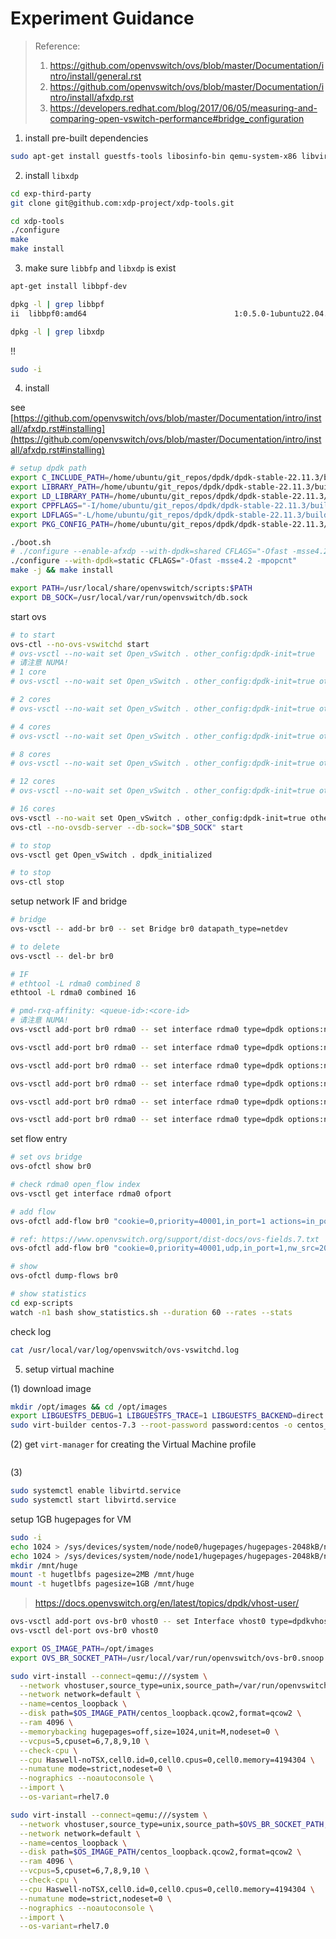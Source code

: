 # Experiment Guidance

> Reference:
> 1. https://github.com/openvswitch/ovs/blob/master/Documentation/intro/install/general.rst
> 2. https://github.com/openvswitch/ovs/blob/master/Documentation/intro/install/afxdp.rst
> 3. https://developers.redhat.com/blog/2017/06/05/measuring-and-comparing-open-vswitch-performance#bridge_configuration


1. install pre-built dependencies

```bash
sudo apt-get install guestfs-tools libosinfo-bin qemu-system-x86 libvirt-daemon-system python3-libvirt libosinfo-1.0-dev libxml2-dev libxml2 python3-libxml2
```

2. install `libxdp`

```bash
cd exp-third-party
git clone git@github.com:xdp-project/xdp-tools.git

cd xdp-tools
./configure
make
make install
```

3. make sure `libbfp` and `libxdp` is exist

```bash
apt-get install libbpf-dev

dpkg -l | grep libbpf
ii  libbpf0:amd64                                 1:0.5.0-1ubuntu22.04.1                   amd64        eBPF helper library (shared library)

dpkg -l | grep libxdp
```

!!
```bash
sudo -i
```


4. install 

see [https://github.com/openvswitch/ovs/blob/master/Documentation/intro/install/afxdp.rst#installing](https://github.com/openvswitch/ovs/blob/master/Documentation/intro/install/afxdp.rst#installing)

```bash
# setup dpdk path
export C_INCLUDE_PATH=/home/ubuntu/git_repos/dpdk/dpdk-stable-22.11.3/build/install/include:$C_INCLUDE_PATH
export LIBRARY_PATH=/home/ubuntu/git_repos/dpdk/dpdk-stable-22.11.3/build/install/lib/x86_64-linux-gnu:$LIBRARY_PATH
export LD_LIBRARY_PATH=/home/ubuntu/git_repos/dpdk/dpdk-stable-22.11.3/build/install/lib/x86_64-linux-gnu:$LD_LIBRARY_PATH
export CPPFLAGS="-I/home/ubuntu/git_repos/dpdk/dpdk-stable-22.11.3/build/install/include"
export LDFLAGS="-L/home/ubuntu/git_repos/dpdk/dpdk-stable-22.11.3/build/install/lib/x86_64-linux-gnu"
export PKG_CONFIG_PATH=/home/ubuntu/git_repos/dpdk/dpdk-stable-22.11.3/build/install/lib/x86_64-linux-gnu/pkgconfig:$PKG_CONFIG_PATH

./boot.sh
# ./configure --enable-afxdp --with-dpdk=shared CFLAGS="-Ofast -msse4.2 -mpopcnt"
./configure --with-dpdk=static CFLAGS="-Ofast -msse4.2 -mpopcnt"
make -j && make install
```

```bash
export PATH=/usr/local/share/openvswitch/scripts:$PATH
export DB_SOCK=/usr/local/var/run/openvswitch/db.sock
```


start ovs

```bash
# to start
ovs-ctl --no-ovs-vswitchd start 
# ovs-vsctl --no-wait set Open_vSwitch . other_config:dpdk-init=true
# 请注意 NUMA! 
# 1 core
# ovs-vsctl --no-wait set Open_vSwitch . other_config:dpdk-init=true other_config:pmd-cpu-mask=0x100

# 2 cores
# ovs-vsctl --no-wait set Open_vSwitch . other_config:dpdk-init=true other_config:pmd-cpu-mask=0x300

# 4 cores
# ovs-vsctl --no-wait set Open_vSwitch . other_config:dpdk-init=true other_config:pmd-cpu-mask=0xF00

# 8 cores
# ovs-vsctl --no-wait set Open_vSwitch . other_config:dpdk-init=true other_config:pmd-cpu-mask=0xFF00

# 12 cores
# ovs-vsctl --no-wait set Open_vSwitch . other_config:dpdk-init=true other_config:pmd-cpu-mask=0xF00FF00

# 16 cores
ovs-vsctl --no-wait set Open_vSwitch . other_config:dpdk-init=true other_config:pmd-cpu-mask=0xFF00FF00
ovs-ctl --no-ovsdb-server --db-sock="$DB_SOCK" start

# to stop
ovs-vsctl get Open_vSwitch . dpdk_initialized

# to stop
ovs-ctl stop
```

setup network IF and bridge

```bash
# bridge
ovs-vsctl -- add-br br0 -- set Bridge br0 datapath_type=netdev

# to delete
ovs-vsctl -- del-br br0

# IF
# ethtool -L rdma0 combined 8
ethtool -L rdma0 combined 16

# pmd-rxq-affinity: <queue-id>:<core-id>
# 请注意 NUMA! 
ovs-vsctl add-port br0 rdma0 -- set interface rdma0 type=dpdk options:n_rxq=1 options:n_txq=1 options:dpdk-devargs=0000:98:00.0 other_config:pmd-rxq-affinity="0:8" options:rx-steering=rss+pipetune

ovs-vsctl add-port br0 rdma0 -- set interface rdma0 type=dpdk options:n_rxq=2 options:n_txq=2 options:dpdk-devargs=0000:98:00.0 other_config:pmd-rxq-affinity="0:8,1:9" options:rx-steering=rss+pipetune

ovs-vsctl add-port br0 rdma0 -- set interface rdma0 type=dpdk options:n_rxq=4 options:n_txq=4 options:dpdk-devargs=0000:98:00.0 other_config:pmd-rxq-affinity="0:8,1:9,2:10,3:11" options:rx-steering=rss+pipetune

ovs-vsctl add-port br0 rdma0 -- set interface rdma0 type=dpdk options:n_rxq=8 options:n_txq=8 options:dpdk-devargs=0000:98:00.0 other_config:pmd-rxq-affinity="0:8,1:9,2:10,3:11,4:12,5:13,6:14,7:15" options:rx-steering=rss+pipetune

ovs-vsctl add-port br0 rdma0 -- set interface rdma0 type=dpdk options:n_rxq=12 options:n_txq=12 options:dpdk-devargs=0000:98:00.0 other_config:pmd-rxq-affinity="0:8,1:9,2:10,3:11,4:12,5:13,6:14,7:15,8:24,9:25,10:26,11:27" options:rx-steering=rss+pipetune

ovs-vsctl add-port br0 rdma0 -- set interface rdma0 type=dpdk options:n_rxq=16 options:n_txq=16 options:dpdk-devargs=0000:98:00.0 other_config:pmd-rxq-affinity="0:8,1:9,2:10,3:11,4:12,5:13,6:14,7:15,8:24,9:25,10:26,11:27,12:28,13:29,14:30,15:31" options:rx-steering=rss+pipetune
```

set flow entry

```bash
# set ovs bridge
ovs-ofctl show br0 

# check rdma0 open_flow index
ovs-vsctl get interface rdma0 ofport

# add flow
ovs-ofctl add-flow br0 "cookie=0,priority=40001,in_port=1 actions=in_port"

# ref: https://www.openvswitch.org/support/dist-docs/ovs-fields.7.txt
ovs-ofctl add-flow br0 "cookie=0,priority=40001,udp,in_port=1,nw_src=20.0.0.0,tp_dst=10010,actions=move:udp_src->udp_dst,output:in_port"

# show
ovs-ofctl dump-flows br0
```

```bash
# show statistics
cd exp-scripts
watch -n1 bash show_statistics.sh --duration 60 --rates --stats
```


check log

```bash
cat /usr/local/var/log/openvswitch/ovs-vswitchd.log
```

5. setup virtual machine

(1) download image

```bash
mkdir /opt/images && cd /opt/images
export LIBGUESTFS_DEBUG=1 LIBGUESTFS_TRACE=1 LIBGUESTFS_BACKEND=direct
sudo virt-builder centos-7.3 --root-password password:centos -o centos_loopback.qcow2 --format qcow2
```

(2) get `virt-manager` for creating the Virtual Machine profile

```bash

```


(3)

```bash
sudo systemctl enable libvirtd.service
sudo systemctl start libvirtd.service
```

setup 1GB hugepages for VM

```bash
sudo -i
echo 1024 > /sys/devices/system/node/node0/hugepages/hugepages-2048kB/nr_hugepages
echo 1024 > /sys/devices/system/node/node1/hugepages/hugepages-2048kB/nr_hugepages
mkdir /mnt/huge
mount -t hugetlbfs pagesize=2MB /mnt/huge
mount -t hugetlbfs pagesize=1GB /mnt/huge
```


> https://docs.openvswitch.org/en/latest/topics/dpdk/vhost-user/
```bash
ovs-vsctl add-port ovs-br0 vhost0 -- set Interface vhost0 type=dpdkvhostuser -- set Interface vhost0 ofport_request=2
ovs-vsctl del-port ovs-br0 vhost0
```

```bash
export OS_IMAGE_PATH=/opt/images
export OVS_BR_SOCKET_PATH=/usr/local/var/run/openvswitch/ovs-br0.snoop

sudo virt-install --connect=qemu:///system \
  --network vhostuser,source_type=unix,source_path=/var/run/openvswitch/vhost0,source_mode=client,model=virtio,driver_queues=4 \
  --network network=default \
  --name=centos_loopback \
  --disk path=$OS_IMAGE_PATH/centos_loopback.qcow2,format=qcow2 \
  --ram 4096 \
  --memorybacking hugepages=off,size=1024,unit=M,nodeset=0 \
  --vcpus=5,cpuset=6,7,8,9,10 \
  --check-cpu \
  --cpu Haswell-noTSX,cell0.id=0,cell0.cpus=0,cell0.memory=4194304 \
  --numatune mode=strict,nodeset=0 \
  --nographics --noautoconsole \
  --import \
  --os-variant=rhel7.0

sudo virt-install --connect=qemu:///system \
  --network vhostuser,source_type=unix,source_path=$OVS_BR_SOCKET_PATH,source_mode=client,model=virtio,driver_queues=4 \
  --network network=default \
  --name=centos_loopback \
  --disk path=$OS_IMAGE_PATH/centos_loopback.qcow2,format=qcow2 \
  --ram 4096 \
  --vcpus=5,cpuset=6,7,8,9,10 \
  --check-cpu \
  --cpu Haswell-noTSX,cell0.id=0,cell0.cpus=0,cell0.memory=4194304 \
  --numatune mode=strict,nodeset=0 \
  --nographics --noautoconsole \
  --import \
  --os-variant=rhel7.0
```